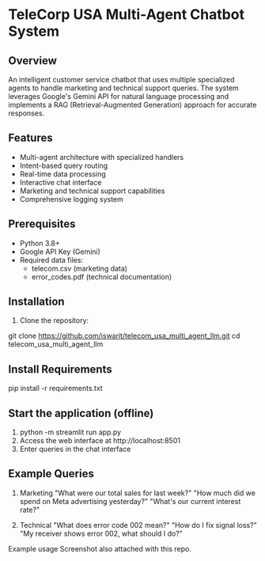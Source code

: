 # TeleCorp USA Multi-Agent Chatbot System

## Overview
An intelligent customer service chatbot that uses multiple specialized agents to handle marketing and technical support queries. The system leverages Google's Gemini API for natural language processing and implements a RAG (Retrieval-Augmented Generation) approach for accurate responses.

## Features
- Multi-agent architecture with specialized handlers
- Intent-based query routing
- Real-time data processing
- Interactive chat interface
- Marketing and technical support capabilities
- Comprehensive logging system

## Prerequisites
- Python 3.8+
- Google API Key (Gemini)
- Required data files:
  - telecom.csv (marketing data)
  - error_codes.pdf (technical documentation)

## Installation

1. Clone the repository:

git clone https://github.com/iswarit/telecom_usa_multi_agent_llm.git
cd telecom_usa_multi_agent_llm

## Install Requirements

pip install -r requirements.txt

## Start the application (offline)

1. python -m streamlit run app.py
2. Access the web interface at http://localhost:8501
3. Enter queries in the chat interface

## Example Queries

1. Marketing
   "What were our total sales for last week?"
   "How much did we spend on Meta advertising yesterday?"
   "What's our current interest rate?"
   
3. Technical
   "What does error code 002 mean?"
   "How do I fix signal loss?"
   "My receiver shows error 002, what should I do?"

Example usage Screenshot also attached with this repo.
